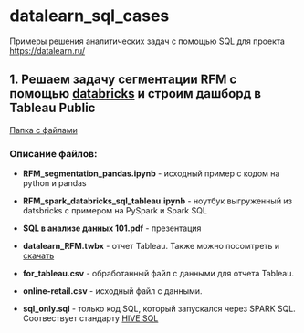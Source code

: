 # datalearn_sql_cases
Примеры решения аналитических задач с помощью SQL для проекта https://datalearn.ru/

## 1. Решаем задачу сегментации RFM с помощью [databricks](https://community.cloud.databricks.com/) и строим дашборд в Tableau Public

[Папка с файлами](https://github.com/eugeneks/datalearn_sql_cases/tree/main/RFM)

### Описание файлов:
- **RFM_segmentation_pandas.ipynb** - исходный пример с кодом на python и pandas

- **RFM_spark_databricks_sql_tableau.ipynb** - ноутбук выгруженный из datsbricks с примером на PySpark и Spark SQL

- **SQL в анализе данных 101.pdf** - презентация

- **datalearn_RFM.twbx** - отчет Tableau. Также можно посомтреть и [скачать](https://public.tableau.com/profile/ekudashev#!/vizhome/datalearn_RFM/Dashboard2) 

- **for_tableau.csv** - обработанный файл с данными для отчета Tableau.

- **online-retail.csv** - исходный файл с данными.

- **sql_only.sql** - только код SQL, который запускался через SPARK  SQL. Соотвествует стандарту [HIVE SQL](https://cwiki.apache.org/confluence/display/Hive/LanguageManual)







